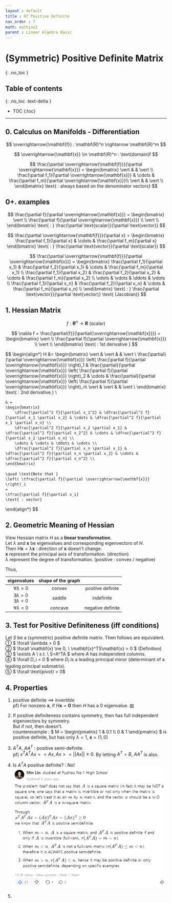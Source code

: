 ```yaml
---
layout : default
title : 07 Positive Definite
nav_order : 7
math: mathjax3
parent : Linear Algebra Basic
---
```


# (Symmetric) Positive Definite Matrix
{: .no_toc }

## Table of contents
{: .no_toc .text-delta }

- TOC
{:toc}

---


## 0. Calculus on Manifolds - Differentiation

$$ \overrightarrow{\mathbf{f}} : \mathbf{R}^n \rightarrow \mathbf{R}^m $$

$$ \overrightarrow{\mathbf{x}} \in \mathbf{R}^n : \text{domain}f $$

$$ \frac{\partial \overrightarrow{\mathbf{f}}}{\partial \overrightarrow{\mathbf{x}}} = 
    \begin{bmatrix}
        \vert & & \vert \\
        \frac{\partial f_1}{\partial \overrightarrow{\mathbf{x}}} & \cdots & \frac{\partial f_m}{\partial \overrightarrow{\mathbf{x}}}\\
        \vert & & \vert \\
    \end{bmatrix} 
    \text{ : always based on the denominator vectors}
$$

## 0+. examples

$$ \frac{\partial f}{\partial \overrightarrow{\mathbf{x}}} = 
    \begin{bmatrix}
        \vert \\
        \frac{\partial f}{\partial \overrightarrow{\mathbf{x}}} \\
        \vert \\
    \end{bmatrix} 
    \text{ : } 
    \frac{\partial \text{scalar}}{\partial \text{vector}}
$$

$$ \frac{\partial \overrightarrow{\mathbf{f}}}{\partial x} = 
    \begin{bmatrix}
        \frac{\partial f_1}{\partial x} & \cdots & \frac{\partial f_m}{\partial x}
    \end{bmatrix} 
    \text{ : } 
    \frac{\partial \text{vector}}{\partial \text{scalar}}
$$

$$ \frac{\partial \overrightarrow{\mathbf{f}}}{\partial \overrightarrow{\mathbf{x}}} = 
    \begin{bmatrix}
        \frac{\partial f_1}{\partial x_1} & \frac{\partial f_2}{\partial x_1} & \cdots & \frac{\partial f_m}{\partial x_1} \\
        \frac{\partial f_1}{\partial x_2} & \frac{\partial f_2}{\partial x_2} & \cdots & \frac{\partial f_m}{\partial x_2} \\
        \vdots & \vdots & \ddots & \vdots \\
        \frac{\partial f_1}{\partial x_n} & \frac{\partial f_2}{\partial x_n} & \cdots & \frac{\partial f_m}{\partial x_n} \\
    \end{bmatrix} 
    \text{ : } 
    \frac{\partial \text{vector}}{\partial \text{vector}}
    \text{ (Jacobian)}
$$


## 1. Hessian Matrix

$$ f : \mathbf{R}^n \rightarrow \mathbf{R} \text{ (scalar)}$$

$$ \nabla f = 
    \frac{\partial{f}}{\partial{\overrightarrow{\mathbf{x}}}} =
    \begin{bmatrix}
        \vert \\
        \frac{\partial f}{\partial \overrightarrow{\mathbf{x}}} \\
        \vert \\
    \end{bmatrix} 
    \text{ : 1st derivative }
$$

$$ 
\begin{align*}
    H &= 
    \begin{bmatrix}
        \vert & \vert & & \vert \\
        \frac{\partial}{\partial \overrightarrow{\mathbf{x}}} \left( \frac{\partial f}{\partial \overrightarrow{\mathbf{x}}} \right)_1 & 
        \frac{\partial}{\partial \overrightarrow{\mathbf{x}}} \left( \frac{\partial f}{\partial \overrightarrow{\mathbf{x}}} \right)_2
         & \cdots &
        \frac{\partial}{\partial \overrightarrow{\mathbf{x}}} \left( \frac{\partial f}{\partial \overrightarrow{\mathbf{x}}} \right)_n\\
        \vert & \vert & & \vert \\
    \end{bmatrix} 
    \text{ : 2nd derivative.} \\

    & =
    \begin{bmatrix}
        \dfrac{\partial^2 f}{\partial x_1^2} & \dfrac{\partial^2 f}{\partial x_1 \partial x_2} & \cdots & \dfrac{\partial^2 f}{\partial x_1 \partial x_n} \\
        \dfrac{\partial^2 f}{\partial x_2 \partial x_1} & \dfrac{\partial^2 f}{\partial x_2^2} & \cdots & \dfrac{\partial^2 f}{\partial x_2 \partial x_n} \\
        \vdots & \vdots & \ddots & \vdots \\
        \dfrac{\partial^2 f}{\partial x_n \partial x_1} & \dfrac{\partial^2 f}{\partial x_n \partial x_2} & \cdots & \dfrac{\partial^2 f}{\partial x_n^2} \\
    \end{bmatrix} 

    \quad \text{Note that }
    \left( \tfrac{\partial f}{\partial \overrightarrow{\mathbf{x}}} \right)_i
    =
    \tfrac{\partial f}{\partial x_i}
    \text{ : vector} 
\end{align*}
$$


## 2. Geometric Meaning of Hessian

View Hessian matrix $H$ as a **linear transformation**.  
Let $\lambda$ and $\mathbf{x}$ be eigenvalues and corresponding eigenvectors of $H$.  
Then $H\mathbf{x} = \lambda \mathbf{x}$ : direction of $\mathbf{x}$ doesn't change.  
$\mathbf{x}$ represent the principal axis of transformation. (direction)  
$\lambda$ represent the degree of transformation. (positive : convex / negative)  

Thus,  

|eigenvalues|shape of the graph||
|:---:|:---:|:---:|
| $\forall \lambda > 0$ |convex|positive definite|
| $\exists \lambda > 0$ <br /> $\exists \lambda < 0$ |saddle|indefinite|
| $\forall \lambda < 0$ |concave|negative definite|


## 3. Test for Positive Definiteness (iff conditions)
Let $S$ be a (symmetric) positive definite matrix. Then follows are equivalent.  
① $ \forall \lambda > 0 $  
② $ \forall \mathbf{x} \ne 0, \ \mathbf{x}^TS\mathbf{x} > 0 $ (Definition)  
③ $ \exists A \ s.t. \ S=A^TA $ where $A$ has independent columns.  
④ $ \forall D_i > 0 $ where $D_i$ is a leading principal minor (determinant of a leading principal submatrix).  
⑤ $ \forall \text{pivot} > 0$  


## 4. Properties
1. positive definite $\implies$ invertible  
pf) For nonzero $\mathbf{x}$, if $H\mathbf{x}=\mathbf{0}$ then $H$ has a $0$ eigenvalue. ▨

2. If positive definiteness contains symmetry, then has full independent eigenvectors by symmetry.  
But if not, then doesn't.  
counterexample : $ M = \begin{pmatrix} 1 & 0.1 \\\\ 0 & 1 \end{pmatrix} $ is positive definite, but has only $\lambda=1, \ \mathbf{x}=(1, 0)$

3. $A^TA$, $AA^T$ : positive semi-definite.  
pf) $x^TA^TAx = <Ax, Ax> = ||Ax|| \ge 0.$ By letting $A^T = B$, $AA^T$ is also.  

4. Is $A^TA$ positive definite? : No!  
![](images/image0701.png)

5. 

